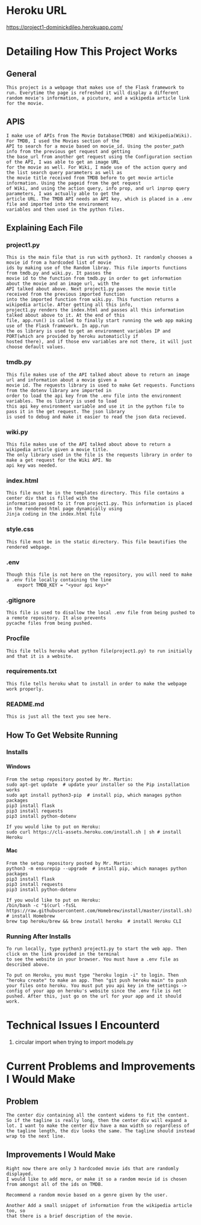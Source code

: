# Heroku URL
https://project1-dominickdileo.herokuapp.com/

# Detailing How This Project Works
## General
    This project is a webpage that makes use of the Flask framework to run. Everytime the page is refreshed it will display a different 
    random movie's information, a picuture, and a wikipedia article link for the movie.
## APIS
    I make use of APIs from The Movie Database(TMDB) and Wikipedia(Wiki). For TMDB, I used the Movies section of the 
    API to search for a movie based on movie_id. Using the poster_path info from the previous get request and getting 
    the base_url from another get request using the Configuration section of the API, I was able to get an image URL 
    for the movie as well. For Wiki, I made use of the action query and the list search query parameters as well as 
    the movie title received from TMDB before to get movie article information. Using the pageid from the get request
    of Wiki, and using the action query, info prop, and url inprop query parameters, I was actually able to get the 
    article URL. The TMDB API needs an API key, which is placed in a .env file and imported into the environment 
    variables and then used in the python files.
## Explaining Each File
### project1.py
    This is the main file that is run with python3. It randomly chooses a movie id from a hardcoded list of movie 
    ids by making use of the Random libray. This file imports functions from tmdb.py and wiki.py. It passes the 
    movie id to the function from tmdb.py in order to get information about the movie and an image url, with the 
    API talked about above. Next project1.py passes the movie title received from the previous imported function 
    into the imported function from wiki.py. This function returns a wikipedia article. After getting all this info, 
    project1.py renders the index.html and passes all this information talked about above to it. At the end of this 
    file, app.run() is called to finally start running the web app making use of the Flask framework. In app.run 
    the os library is used to get an environment variables IP and PORT(which are provided by heroku automaticlly if 
    hosted there), and if those env variables are not there, it will just choose default values.
### tmdb.py
    This file makes use of the API talked about above to return an image url and information about a movie given a 
    movie id. The requests library is used to make Get requests. Functions from the dotenv library are imported in
    order to load the api key from the .env file into the environment variables. The os library is used to load 
    this api key environment variable and use it in the python file to pass it in the get request. The json library
    is used to debug and make it easier to read the json data recieved.
### wiki.py
    This file makes use of the API talked about above to return a wikipedia article given a movie title. 
    The only library used in the file is the requests library in order to make a get request for the Wiki API. No 
    api key was needed.
### index.html
    This file must be in the templates directory. This file contains a center div that is filled with the 
    information passed to it from project1.py. This information is placed in the rendered html page dynamically using 
    Jinja coding in the index.html file
### style.css
    This file must be in the static directory. This file beautifies the rendered webpage.
### .env
    Though this file is not here on the repository, you will need to make a .env file locally containing the line 
        export TMDB_KEY = "<your api key>"
### .gitignore
    This file is used to disallow the local .env file from being pushed to a remote repository. It also prevents 
    pycache files from being pushed.
### Procfile
    This file tells heroku what python file(project1.py) to run initially and that it is a website.
### requirements.txt
    This file tells heroku what to install in order to make the webpage work properly.
### README.md 
    This is just all the text you see here.
## How To Get Website Running
### Installs
#### Windows
    From the setup repository posted by Mr. Martin:
    sudo apt-get update  # update your installer so the Pip installation works
    sudo apt install python3-pip  # install pip, which manages python packages
    pip3 install flask
    pip3 install requests
    pip3 install python-dotenv

    If you would like to put on Heroku:
    sudo curl https://cli-assets.heroku.com/install.sh | sh # install Heroku

#### Mac
    From the setup repository posted by Mr. Martin:
    python3 -m ensurepip --upgrade  # install pip, which manages python packages
    pip3 install flask
    pip3 install requests
    pip3 install python-dotenv

    If you would like to put on Heroku:
    /bin/bash -c "$(curl -fsSL https://raw.githubusercontent.com/Homebrew/install/master/install.sh)  # install Homebrew
    brew tap heroku/brew && brew install heroku  # install Heroku CLI

### Running After Installs
    To run locally, type python3 project1.py to start the web app. Then click on the link provided in the terminal
    to see the website in your browser. You must have a .env file as described above.

    To put on Heroku, you must type "heroku login -i" to login. Then "heroku create" to make an app. Then "git push heroku main" to push your files onto heroku. You must put you api key in the settings -> config of your app on heroku's website since the .env file is not pushed. After this, just go on the url for your app and it should work.

# Technical Issues I Encounterd
1. circular import when trying to import models.py

# Current Problems and Improvements I Would Make
## Problem
    The center div containing all the content widens to fit the content. So if the tagline is really long, then the center div will expand a lot. I want to make the center div have a max width so regardless of the tagline length, the div looks the same. The tagline should instead wrap to the next line.
## Improvements I Would Make
    Right now there are only 3 hardcoded movie ids that are randomly displayed. 
    I would like to add more, or make it so a random movie id is chosen from amongst all of the ids on TMDB. 
    
    Recommend a random movie based on a genre given by the user.

    Another Add a small snippet of information from the wikipedia article too, so 
    that there is a brief description of the movie.